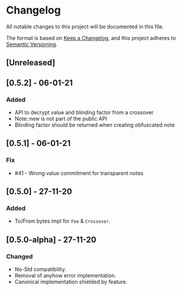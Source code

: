# Changelog

All notable changes to this project will be documented in this file.

The format is based on [Keep a Changelog](https://keepachangelog.com/en/1.0.0/),
and this project adheres to [Semantic Versioning](https://semver.org/spec/v2.0.0.html).

## [Unreleased]

## [0.5.2] - 06-01-21
### Added
- API to decrypt value and blinding factor from a crossover
- Note::new is not part of the public API
- Blinding factor should be returned when creating obfuscated note

## [0.5.1] - 06-01-21
### Fix
- #41 - Wrong value commitment for transparent notes

## [0.5.0] - 27-11-20
### Added
- To/From bytes impl for `Fee` & `Crossover`.

## [0.5.0-alpha] - 27-11-20
### Changed
- No-Std compatibility.
- Removal of anyhow error implementation.
- Canonical implementation shielded by feature.
